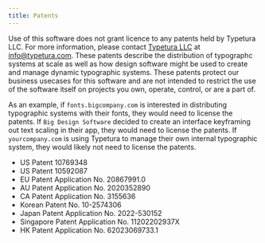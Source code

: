 ```yaml
---
title: Patents
---
```


Use of this software does not grant licence to any patents held by Typetura LLC. For more information, please contact [Typetura LLC](https://typetura.com/patents/) at [info@typetura.com](mailto:info@typetura.com). These patents describe the distribution of typographc systems at scale as well as how design software might be used to create and manage dynamic typographic systems. These patents protect our business usecases for this software and are not intended to restrict the use of the software itself on projects you own, operate, control, or are a part of.

As an example, if `fonts.bigcompany.com` is interested in distributing typographic systems with their fonts, they would need to license the patents. If `Big Design Software` decided to create an interface keyframing out text scaling in their app, they would need to license the patents. If `yourcompany.com` is using Typetura to manage their own internal typographic system, they would likely not need to license the patents.

- US Patent 10769348
- US Patent 10592087
- EU Patent Application No. 20867991.0
- AU Patent Application No. 2020352890
- CA Patent Application No. 3155636
- Korean Patent No. 10-2574306
- Japan Patent Application No. 2022-530152
- Singapore Patent Application No. 11202202937X
- HK Patent Application No. 62023069733.1
